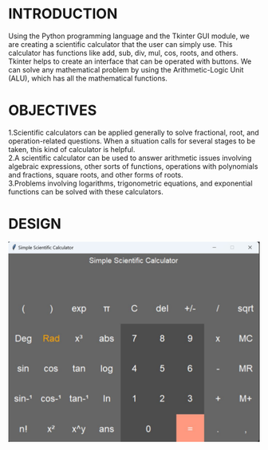 # INTRODUCTION
Using the Python programming language and the
Tkinter GUI module, we are creating a scientific calculator that the user
can simply use. This calculator has functions like add, sub, div, mul, cos,
roots, and others. Tkinter helps to create an interface that can be
operated with buttons. We can solve any mathematical problem by using
the Arithmetic-Logic Unit (ALU), which has all the mathematical functions.
# OBJECTIVES
1.Scientific calculators can be applied generally to solve fractional, root,
and operation-related questions. When a situation calls for several stages
to be taken, this kind of calculator is helpful.<br>
2.A scientific calculator can be used to answer arithmetic issues involving
algebraic expressions, other sorts of functions, operations with
polynomials and fractions, square roots, and other forms of roots.<br>
3.Problems involving logarithms, trigonometric equations, and exponential
functions can be solved with these calculators.
# DESIGN
<p align="center">
    <img src="Images/img1.jpg" alt="SS" border="0">
</p>
